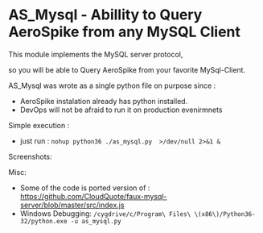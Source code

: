 # AS_Mysql - Abillity to Query AeroSpike from any MySQL Client

This module implements the MySQL server protocol, 

so you will be able to Query AeroSpike from your favorite MySql-Client.

AS_Mysql was wrote as a single python file on purpose since :

- AeroSpike instalation already has python installed.
- DevOps will not be afraid to run it on production evenirmnets

Simple execution :

- just run : `nohup python36 ./as_mysql.py  >/dev/null 2>&1 &`

Screenshots:






Misc:

- Some of the code is ported version of : https://github.com/CloudQuote/faux-mysql-server/blob/master/src/index.js
- Windows Debugging: `/cygdrive/c/Program\ Files\ \(x86\)/Python36-32/python.exe -u as_mysql.py`
